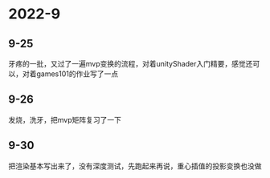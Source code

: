 # 2022-9
## 9-25
牙疼的一批，又过了一遍mvp变换的流程，对着unityShader入门精要，感觉还可以，对着games101的作业写了一点
## 9-26
发烧，洗牙，把mvp矩阵复习了一下
## 9-30
把渲染基本写出来了，没有深度测试，先跑起来再说，重心插值的投影变换也没做